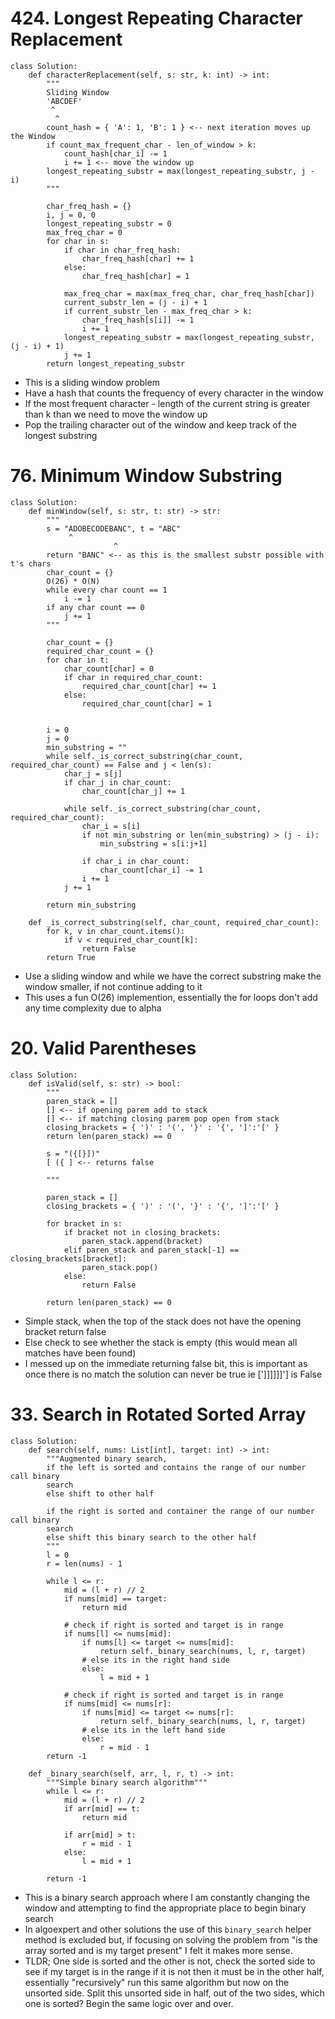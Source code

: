 # 424. Longest Repeating Character Replacement

```
class Solution:
    def characterReplacement(self, s: str, k: int) -> int:
        """
        Sliding Window
        'ABCDEF'
         ^
          ^
        count_hash = { 'A': 1, 'B': 1 } <-- next iteration moves up the Window
        if count_max_frequent_char - len_of_window > k:
            count_hash[char_i] -= 1
            i += 1 <-- move the window up
        longest_repeating_substr = max(longest_repeating_substr, j - i)
        """

        char_freq_hash = {}
        i, j = 0, 0
        longest_repeating_substr = 0
        max_freq_char = 0
        for char in s:
            if char in char_freq_hash:
                char_freq_hash[char] += 1
            else:
                char_freq_hash[char] = 1
            
            max_freq_char = max(max_freq_char, char_freq_hash[char])
            current_substr_len = (j - i) + 1
            if current_substr_len - max_freq_char > k:
                char_freq_hash[s[i]] -= 1
                i += 1
            longest_repeating_substr = max(longest_repeating_substr, (j - i) + 1)
            j += 1
        return longest_repeating_substr
```

* This is a sliding window problem
* Have a hash that counts the frequency of every character in the window
* If the most frequent character - length of the current string is greater than k than we need to move the window up
* Pop the trailing character out of the window and keep track of the longest substring


# 76. Minimum Window Substring

```
class Solution:
    def minWindow(self, s: str, t: str) -> str:
        """
        s = "ADOBECODEBANC", t = "ABC"
             ^
                       ^
        return "BANC" <-- as this is the smallest substr possible with t's chars
        char_count = {}
        O(26) * O(N)
        while every char count == 1 
            i -= 1
        if any char count == 0 
            j += 1
        """

        char_count = {}
        required_char_count = {}
        for char in t:
            char_count[char] = 0
            if char in required_char_count:
                required_char_count[char] += 1
            else:
                required_char_count[char] = 1

        
        i = 0
        j = 0
        min_substring = ""
        while self._is_correct_substring(char_count, required_char_count) == False and j < len(s):
            char_j = s[j]
            if char_j in char_count:
                char_count[char_j] += 1

            while self._is_correct_substring(char_count, required_char_count):
                char_i = s[i]
                if not min_substring or len(min_substring) > (j - i):
                    min_substring = s[i:j+1]

                if char_i in char_count:
                    char_count[char_i] -= 1
                i += 1
            j += 1

        return min_substring

    def _is_correct_substring(self, char_count, required_char_count):
        for k, v in char_count.items():
            if v < required_char_count[k]:
                return False
        return True
```

* Use a sliding window and while we have the correct substring make the window smaller, if not continue adding to it
* This uses a fun O(26) implemention, essentially the for loops don't add any time complexity due to alpha


# 20. Valid Parentheses


```
class Solution:
    def isValid(self, s: str) -> bool:
        """
        paren_stack = []
        [] <-- if opening parem add to stack
        [] <-- if matching closing parem pop open from stack
        closing_brackets = { ')' : '(', '}' : '{', ']':'[' }
        return len(paren_stack) == 0

        s = "({[}])"
        [ ({ ] <-- returns false

        """

        paren_stack = []
        closing_brackets = { ')' : '(', '}' : '{', ']':'[' }

        for bracket in s:
            if bracket not in closing_brackets:
                paren_stack.append(bracket)
            elif paren_stack and paren_stack[-1] == closing_brackets[bracket]:
                paren_stack.pop()
            else:
                return False
        
        return len(paren_stack) == 0
```

* Simple stack, when the top of the stack does not have the opening bracket return false
* Else check to see whether the stack is empty (this would mean all matches have been found)
* I messed up on the immediate returning false bit, this is important as once there is no match
the solution can never be true ie [']]]]]]'] is False



# 33. Search in Rotated Sorted Array

```
class Solution:
    def search(self, nums: List[int], target: int) -> int:
        """Augmented binary search, 
        if the left is sorted and contains the range of our number call binary
        search
        else shift to other half

        if the right is sorted and container the range of our number call binary 
        search
        else shift this binary search to the other half
        """
        l = 0
        r = len(nums) - 1

        while l <= r:
            mid = (l + r) // 2
            if nums[mid] == target:
                return mid
            
            # check if right is sorted and target is in range
            if nums[l] <= nums[mid]:
                if nums[l] <= target <= nums[mid]:
                    return self._binary_search(nums, l, r, target)
                # else its in the right hand side
                else:
                    l = mid + 1

            # check if right is sorted and target is in range
            if nums[mid] <= nums[r]:
                if nums[mid] <= target <= nums[r]:
                    return self._binary_search(nums, l, r, target)
                # else its in the left hand side
                else:
                    r = mid - 1
        return -1

    def _binary_search(self, arr, l, r, t) -> int:
        """Simple binary search algorithm"""
        while l <= r:
            mid = (l + r) // 2
            if arr[mid] == t:
                return mid
            
            if arr[mid] > t:
                r = mid - 1
            else:
                l = mid + 1

        return -1 
```

* This is a binary search approach where I am constantly changing the window and attempting to find the
appropriate place to begin binary search
* In algoexpert and other solutions the use of this `binary_search` helper method is excluded but, 
if focusing on solving the problem from "is the array sorted and is my target present" I felt it 
makes more sense.
* TLDR; One side is sorted and the other is not, check the sorted side to see if my target is in the range
if it is not then it must be in the other half, essentially "recursively" run this same algorithm but
now on the unsorted side. Split this unsorted side in half, out of the two sides, which one is sorted?
Begin the same logic over and over.
